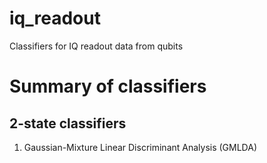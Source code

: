 # iq_readout
Classifiers for IQ readout data from qubits

# Summary of classifiers

## 2-state classifiers

1. Gaussian-Mixture Linear Discriminant Analysis (GMLDA)
